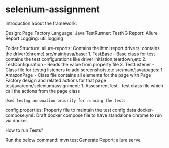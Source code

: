 # selenium-assignment

Introduction about the framework:

Design: Page Factory
Language: Java
TestRunner: TestNG
Report: Allure Report
Logging: util.logging

Folder Structure:
allure-reports: Contains the html report
drivers: contains the driver(chrome)
src/main/java/base:
    1. TestBase - Base class for test contains the test configurations like driver initiation,teardown,etc
    2. TestConfiguration - Reads the value from property file
    3. TestListener - Class file for testng listeners to add screenshots,etc
src/main/java/pages:
    1. AmazonPage - Class file contains all elements for the page with Page Factory design and related actions for that page
tes/java/com/selenium/assignment:
    1. AssesmentTest - test class file which call the actions from the page class
    
    Used testng annonation priority for running the tests
config.properties: Property file to maintain the test config data
docker-compose.yml: Draft docker compose file to have standalone chrome to run via docker.

How to run Tests?

Run the below command: mvn test
Generate Report: allure serve
